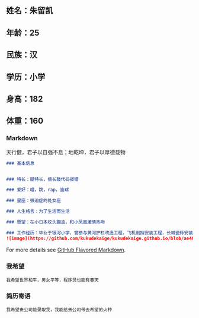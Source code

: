 ## 姓名：朱留凯
## 年龄：25
## 民族：汉
## 学历：小学
## 身高：182
## 体重：160



### Markdown

天行健，君子以自强不息；地乾坤，君子以厚德载物

```markdown
### 基本信息


### 特长：腿特长，擅长敲代码报错

### 爱好：唱，跳，rap，篮球

### 星座：强迫症的处女座

### 人生格言：为了生活而生活

### 愿望：在小日本坟头蹦迪，和小凤凰激情热吻

### 工作经历：毕业于银河小学，曾参与黄河护栏改造工程，飞机倒挡安装工程，长城瓷砖安装工程
![image](https://github.com/kukudekaige/kukudekaige.github.io/blob/ae40e0ca2c020347f82ef7a6ab3074ce0de0bced/img/4.jpg)          
```

For more details see [GitHub Flavored Markdown](https://guides.github.com/features/mastering-markdown/).

### 我希望

    我希望世界和平，男女平等，程序员也能有春天

### 简历寄语

    我希望贵公司能录取我，我能给贵公司带去希望的火种
